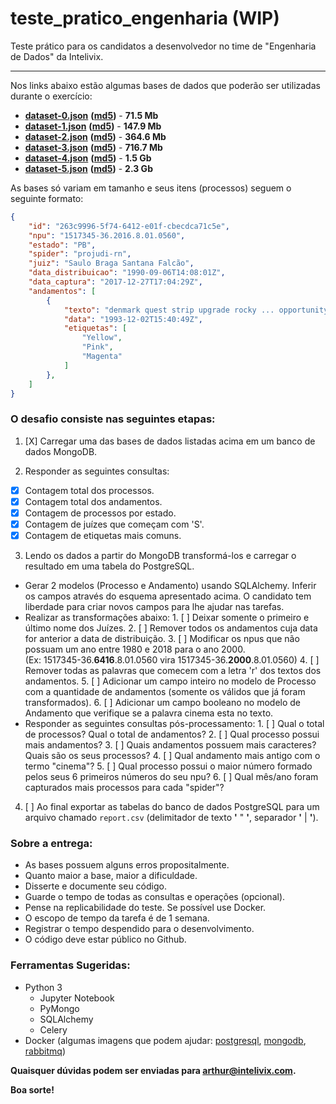 # teste_pratico_engenharia (WIP)
Teste prático para os candidatos a desenvolvedor no time de "Engenharia de Dados" da Intelivix.

---

Nos links abaixo estão algumas bases de dados que poderão ser utilizadas durante o exercício:

* **[dataset-0.json](https://s3.amazonaws.com/intelivix-datasets/testes_praticos/dataset-0.json)** **([md5](https://s3.amazonaws.com/intelivix-datasets/testes_praticos/dataset-0.md5))** -  **71.5 Mb**
* **[dataset-1.json](https://s3.amazonaws.com/intelivix-datasets/testes_praticos/dataset-1.json)** **([md5](https://s3.amazonaws.com/intelivix-datasets/testes_praticos/dataset-1.md5))** - **147.9 Mb**
* **[dataset-2.json](https://s3.amazonaws.com/intelivix-datasets/testes_praticos/dataset-2.json)** **([md5](https://s3.amazonaws.com/intelivix-datasets/testes_praticos/dataset-2.md5))** - **364.6 Mb**
* **[dataset-3.json](https://s3.amazonaws.com/intelivix-datasets/testes_praticos/dataset-3.json)** **([md5](https://s3.amazonaws.com/intelivix-datasets/testes_praticos/dataset-3.md5))** - **716.7 Mb**
* **[dataset-4.json](https://s3.amazonaws.com/intelivix-datasets/testes_praticos/dataset-4.json)** **([md5](https://s3.amazonaws.com/intelivix-datasets/testes_praticos/dataset-4.md5))** -   **1.5 Gb**
* **[dataset-5.json](https://s3.amazonaws.com/intelivix-datasets/testes_praticos/dataset-5.json)** **([md5](https://s3.amazonaws.com/intelivix-datasets/testes_praticos/dataset-5.md5))** -   **2.3 Gb**

As bases só variam em tamanho e seus itens (processos) seguem o seguinte formato:

```json
{
    "id": "263c9996-5f74-6412-e01f-cbecdca71c5e",
    "npu": "1517345-36.2016.8.01.0560",
    "estado": "PB",
    "spider": "projudi-rn",
    "juiz": "Saulo Braga Santana Falcão",
    "data_distribuicao": "1990-09-06T14:08:01Z",
    "data_captura": "2017-12-27T17:04:29Z",
    "andamentos": [
        {
            "texto": "denmark quest strip upgrade rocky ... opportunity",
            "data": "1993-12-02T15:40:49Z",
            "etiquetas": [
                "Yellow",
                "Pink",
                "Magenta"
            ]
        },
    ]
}
```

### O desafio consiste nas seguintes etapas:

1. [X] Carregar uma das bases de dados listadas acima em um banco de dados MongoDB.

2. Responder as seguintes consultas:
  * [X] Contagem total dos processos.
  * [X] Contagem total dos andamentos.
  * [X] Contagem de processos por estado.
  * [X] Contagem de juízes que começam com 'S'.
  * [X] Contagem de etiquetas mais comuns.

3. Lendo os dados a partir do MongoDB transformá-los e carregar o resultado
em uma tabela do PostgreSQL.
  *  Gerar 2 modelos (Processo e Andamento) usando SQLAlchemy. Inferir os campos através do esquema apresentado acima.
  O candidato tem liberdade para criar novos campos para lhe ajudar nas tarefas.
  *  Realizar as transformações abaixo:
    1. [ ] Deixar somente o primeiro e último nome dos Juízes.
    2. [ ] Remover todos os andamentos cuja data for anterior a data de distribuição.
    3. [ ] Modificar os npus que não possuam um ano entre 1980 e 2018 para o ano 2000. 
    <br/>(Ex: 1517345-36.**6416**.8.01.0560 vira 1517345-36.**2000**.8.01.0560)
    4. [ ] Remover todas as palavras que comecem com a letra 'r' dos textos dos andamentos.
    5. [ ] Adicionar um campo inteiro no modelo de Processo com a quantidade de andamentos (somente os válidos que já foram transformados).
    6. [ ] Adicionar um campo booleano no modelo de Andamento que verifique se a palavra cinema esta no texto.
  *  Responder as seguintes consultas pós-processamento:
    1. [ ] Qual o total de processos? Qual o total de andamentos?
    2. [ ] Qual processo possui mais andamentos?
    3. [ ] Quais andamentos possuem mais caracteres? Quais são os seus processos?
    4. [ ] Qual andamento mais antigo com o termo "cinema"?
    5. [ ] Qual processo possui o maior número formado pelos seus 6 primeiros números do seu npu?
    6. [ ] Qual mês/ano foram capturados mais processos para cada "spider"?

4. [ ] Ao final exportar as tabelas do banco de dados PostgreSQL para um arquivo chamado `report.csv` (delimitador de texto **'** " **'**, separador **'** | **'**). 

###  Sobre a entrega:

- As bases possuem alguns erros propositalmente.
- Quanto maior a base, maior a dificuldade.
- Disserte e documente seu código.
- Guarde o tempo de todas as consultas e operações (opcional).
- Pense na replicabilidade do teste. Se possível use Docker.
- O escopo de tempo da tarefa é de 1 semana.
- Registrar o tempo despendido para o desenvolvimento.
- O código deve estar público no Github.

###  Ferramentas Sugeridas:
- Python 3
  - Jupyter Notebook
  - PyMongo
  - SQLAlchemy
  - Celery
- Docker (algumas imagens que podem ajudar: [postgresql](https://hub.docker.com/_/postgres/), [mongodb](https://hub.docker.com/_/mongo/), [rabbitmq](https://hub.docker.com/_/rabbitmq/))

__Quaisquer dúvidas podem ser enviadas para arthur@intelivix.com.__

__Boa sorte!__
